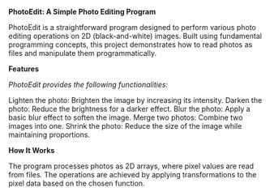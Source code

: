 **PhotoEdit: A Simple Photo Editing Program**

PhotoEdit is a straightforward program designed to perform various photo editing operations on 2D (black-and-white) images. Built using fundamental programming concepts, this project demonstrates how to read photos as files and manipulate them programmatically.

**Features**

_PhotoEdit provides the following functionalities:_

Lighten the photo: Brighten the image by increasing its intensity.
Darken the photo: Reduce the brightness for a darker effect.
Blur the photo: Apply a basic blur effect to soften the image.
Merge two photos: Combine two images into one.
Shrink the photo: Reduce the size of the image while maintaining proportions.

**How It Works**

The program processes photos as 2D arrays, where pixel values are read from files. The operations are achieved by applying transformations to the pixel data based on the chosen function.
